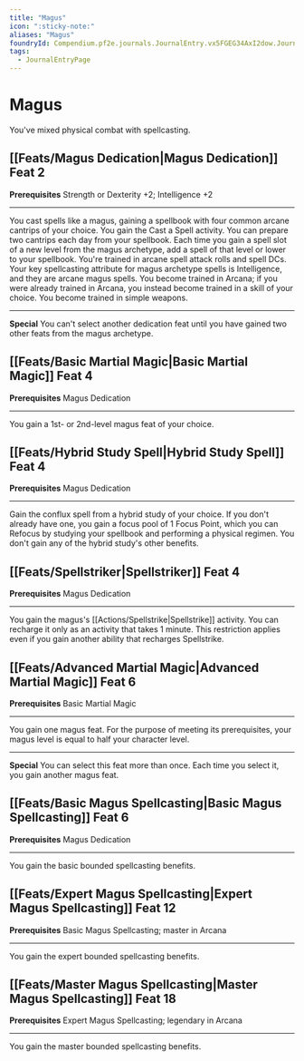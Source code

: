 ```yaml
---
title: "Magus"
icon: ":sticky-note:"
aliases: "Magus"
foundryId: Compendium.pf2e.journals.JournalEntry.vx5FGEG34AxI2dow.JournalEntryPage.r79jab1XgOdcgvKJ
tags:
  - JournalEntryPage
---
```


# Magus
You've mixed physical combat with spellcasting.

## [[Feats/Magus Dedication|Magus Dedication]] Feat 2

**Prerequisites** Strength or Dexterity +2; Intelligence +2

* * *

You cast spells like a magus, gaining a spellbook with four common arcane cantrips of your choice. You gain the Cast a Spell activity. You can prepare two cantrips each day from your spellbook. Each time you gain a spell slot of a new level from the magus archetype, add a spell of that level or lower to your spellbook. You're trained in arcane spell attack rolls and spell DCs. Your key spellcasting attribute for magus archetype spells is Intelligence, and they are arcane magus spells. You become trained in Arcana; if you were already trained in Arcana, you instead become trained in a skill of your choice. You become trained in simple weapons.

* * *

**Special** You can't select another dedication feat until you have gained two other feats from the magus archetype.

## [[Feats/Basic Martial Magic|Basic Martial Magic]] Feat 4

**Prerequisites** Magus Dedication

* * *

You gain a 1st- or 2nd-level magus feat of your choice.

## [[Feats/Hybrid Study Spell|Hybrid Study Spell]] Feat 4

**Prerequisites** Magus Dedication

* * *

Gain the conflux spell from a hybrid study of your choice. If you don't already have one, you gain a focus pool of 1 Focus Point, which you can Refocus by studying your spellbook and performing a physical regimen. You don't gain any of the hybrid study's other benefits.

## [[Feats/Spellstriker|Spellstriker]] Feat 4

**Prerequisites** Magus Dedication

* * *

You gain the magus's [[Actions/Spellstrike|Spellstrike]] activity. You can recharge it only as an activity that takes 1 minute. This restriction applies even if you gain another ability that recharges Spellstrike.

## [[Feats/Advanced Martial Magic|Advanced Martial Magic]] Feat 6

**Prerequisites** Basic Martial Magic

* * *

You gain one magus feat. For the purpose of meeting its prerequisites, your magus level is equal to half your character level.

* * *

**Special** You can select this feat more than once. Each time you select it, you gain another magus feat.

## [[Feats/Basic Magus Spellcasting|Basic Magus Spellcasting]] Feat 6

**Prerequisites** Magus Dedication

* * *

You gain the basic bounded spellcasting benefits.

## [[Feats/Expert Magus Spellcasting|Expert Magus Spellcasting]] Feat 12

**Prerequisites** Basic Magus Spellcasting; master in Arcana

* * *

You gain the expert bounded spellcasting benefits.

## [[Feats/Master Magus Spellcasting|Master Magus Spellcasting]] Feat 18

**Prerequisites** Expert Magus Spellcasting; legendary in Arcana

* * *

You gain the master bounded spellcasting benefits.